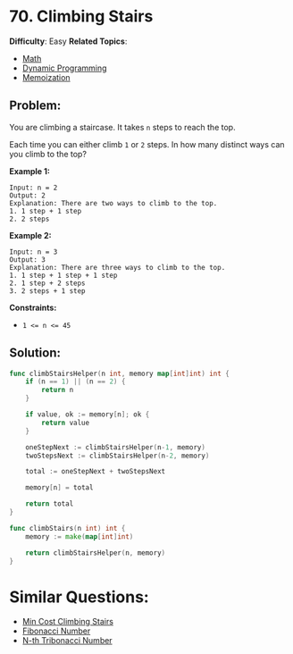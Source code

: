 # 70. Climbing Stairs

**Difficulty**: Easy
**Related Topics**:
- [Math](https://leetcode.com/tag/math/)
- [Dynamic Programming](https://leetcode.com/tag/dynamic-programming/)
- [Memoization](https://leetcode.com/tag/memoization/)

## Problem:

You are climbing a staircase. It takes `n` steps to reach the top.

Each time you can either climb `1` or `2` steps. In how many distinct ways can you climb to the top?

**Example 1:**

```
Input: n = 2
Output: 2
Explanation: There are two ways to climb to the top.
1. 1 step + 1 step
2. 2 steps
```

**Example 2:**

```
Input: n = 3
Output: 3
Explanation: There are three ways to climb to the top.
1. 1 step + 1 step + 1 step
2. 1 step + 2 steps
3. 2 steps + 1 step
```

**Constraints:**

- `1 <= n <= 45`

## Solution:

```go
func climbStairsHelper(n int, memory map[int]int) int {
	if (n == 1) || (n == 2) {
		return n
	}

	if value, ok := memory[n]; ok {
		return value
	}

	oneStepNext := climbStairsHelper(n-1, memory)
	twoStepsNext := climbStairsHelper(n-2, memory)

	total := oneStepNext + twoStepsNext

	memory[n] = total

	return total
}

func climbStairs(n int) int {
	memory := make(map[int]int)

	return climbStairsHelper(n, memory)
}
```

# Similar Questions:
- [Min Cost Climbing Stairs](https://github.com/ju-popov/leetcode.com/tree/main/problems/min-cost-climbing-stairs/)
- [Fibonacci Number](https://github.com/ju-popov/leetcode.com/tree/main/problems/fibonacci-number/)
- [N-th Tribonacci Number](https://github.com/ju-popov/leetcode.com/tree/main/problems/n-th-tribonacci-number/)
